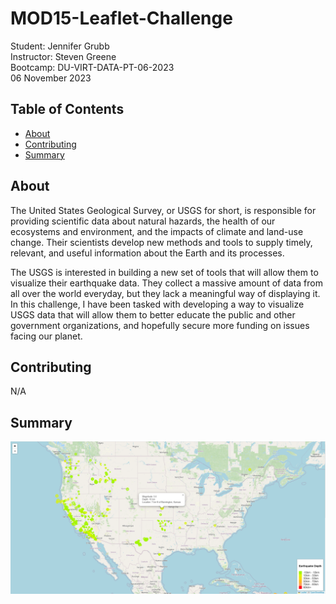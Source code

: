 # MOD15-Leaflet-Challenge  
Student:  Jennifer Grubb  
Instructor:  Steven Greene  
Bootcamp:  DU-VIRT-DATA-PT-06-2023  
06 November 2023  

## Table of Contents
- [About](#about)
- [Contributing](#contributing)
- [Summary](#summary)
  
## About
The United States Geological Survey, or USGS for short, is responsible for providing scientific data about natural hazards, the health of our ecosystems and environment, and the impacts of climate and land-use change. Their scientists develop new methods and tools to supply timely, relevant, and useful information about the Earth and its processes.  

The USGS is interested in building a new set of tools that will allow them to visualize their earthquake data. They collect a massive amount of data from all over the world everyday, but they lack a meaningful way of displaying it. In this challenge, I have been tasked with developing a way to visualize USGS data that will allow them to better educate the public and other government organizations, and hopefully secure more funding on issues facing our planet.

## Contributing
N/A

## Summary
<p align="center">
<img src="Images/MyMap.png" alt="map">
</p>
